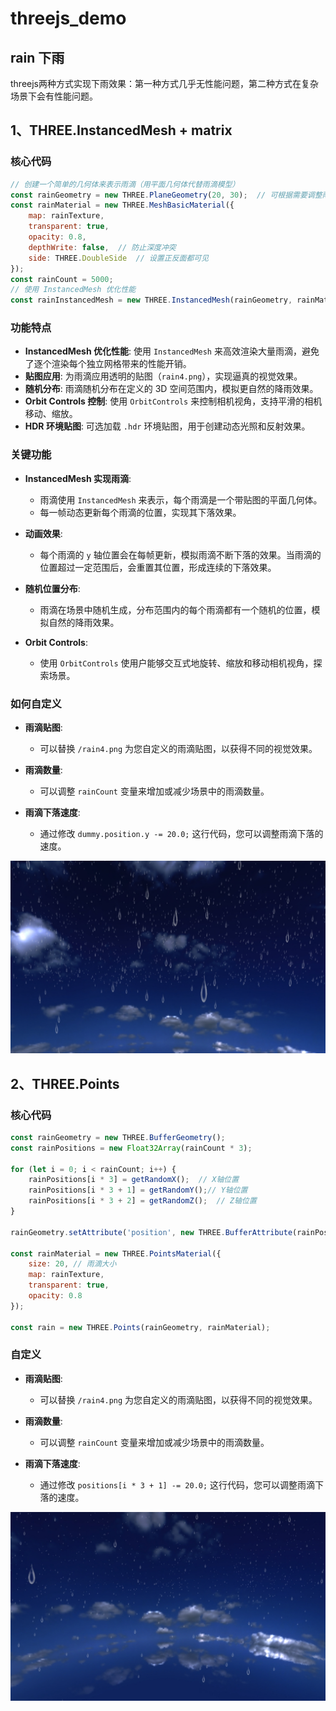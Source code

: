 # threejs_demo

## rain 下雨
threejs两种方式实现下雨效果：第一种方式几乎无性能问题，第二种方式在复杂场景下会有性能问题。

## 1、THREE.InstancedMesh + matrix

### 核心代码
```javascript
// 创建一个简单的几何体来表示雨滴（用平面几何体代替雨滴模型）
const rainGeometry = new THREE.PlaneGeometry(20, 30);  // 可根据需要调整雨滴的大小
const rainMaterial = new THREE.MeshBasicMaterial({
	map: rainTexture,
	transparent: true,
	opacity: 0.8,
	depthWrite: false,  // 防止深度冲突
	side: THREE.DoubleSide  // 设置正反面都可见
});
const rainCount = 5000;
// 使用 InstancedMesh 优化性能
const rainInstancedMesh = new THREE.InstancedMesh(rainGeometry, rainMaterial, rainCount);
```

### 功能特点

- **InstancedMesh 优化性能**: 使用 `InstancedMesh` 来高效渲染大量雨滴，避免了逐个渲染每个独立网格带来的性能开销。
- **贴图应用**: 为雨滴应用透明的贴图（`rain4.png`），实现逼真的视觉效果。
- **随机分布**: 雨滴随机分布在定义的 3D 空间范围内，模拟更自然的降雨效果。
- **Orbit Controls 控制**: 使用 `OrbitControls` 来控制相机视角，支持平滑的相机移动、缩放。
- **HDR 环境贴图**: 可选加载 `.hdr` 环境贴图，用于创建动态光照和反射效果。

### 关键功能

- **InstancedMesh 实现雨滴**:
    - 雨滴使用 `InstancedMesh` 来表示，每个雨滴是一个带贴图的平面几何体。
    - 每一帧动态更新每个雨滴的位置，实现其下落效果。

- **动画效果**:
    - 每个雨滴的 `y` 轴位置会在每帧更新，模拟雨滴不断下落的效果。当雨滴的位置超过一定范围后，会重置其位置，形成连续的下落效果。

- **随机位置分布**:
    - 雨滴在场景中随机生成，分布范围内的每个雨滴都有一个随机的位置，模拟自然的降雨效果。

- **Orbit Controls**:
    - 使用 `OrbitControls` 使用户能够交互式地旋转、缩放和移动相机视角，探索场景。

### 如何自定义

- **雨滴贴图**:
    - 可以替换 `/rain4.png` 为您自定义的雨滴贴图，以获得不同的视觉效果。

- **雨滴数量**:
    - 可以调整 `rainCount` 变量来增加或减少场景中的雨滴数量。

- **雨滴下落速度**:
    - 通过修改 `dummy.position.y -= 20.0;` 这行代码，您可以调整雨滴下落的速度。

 ![image](https://github.com/leiyun1993/threejs_demo/raw/main/screenshot/image1.png)

 ## 2、THREE.Points
### 核心代码

```javascript
const rainGeometry = new THREE.BufferGeometry();
const rainPositions = new Float32Array(rainCount * 3);

for (let i = 0; i < rainCount; i++) {
	rainPositions[i * 3] = getRandomX();  // X轴位置
	rainPositions[i * 3 + 1] = getRandomY();// Y轴位置
	rainPositions[i * 3 + 2] = getRandomZ();  // Z轴位置
}

rainGeometry.setAttribute('position', new THREE.BufferAttribute(rainPositions, 3));

const rainMaterial = new THREE.PointsMaterial({
	size: 20, // 雨滴大小
	map: rainTexture,
	transparent: true,
	opacity: 0.8
});

const rain = new THREE.Points(rainGeometry, rainMaterial);
```

 ### 自定义

- **雨滴贴图**:
    - 可以替换 `/rain4.png` 为您自定义的雨滴贴图，以获得不同的视觉效果。

- **雨滴数量**:
    - 可以调整 `rainCount` 变量来增加或减少场景中的雨滴数量。

- **雨滴下落速度**:
    - 通过修改 `positions[i * 3 + 1] -= 20.0;` 这行代码，您可以调整雨滴下落的速度。

 ![image](https://github.com/leiyun1993/threejs_demo/raw/main/screenshot/image2.png)